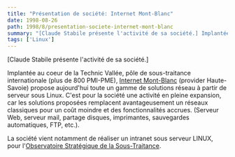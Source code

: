 ```yaml
---
title: "Présentation de société: Internet Mont-Blanc"
date: 1998-08-26
path: 1998/8/presentation-societe-internet-mont-blanc
summary: "[Claude Stabile présente l'activité de sa société.] Implantée au coeur de la Technic Vallée, pôle de sous-traitance internationale (plus de 800 PMI-PME), Internet Mont-Blanc (provider Haute-Savoie) propose aujourd'hui toute un gamme de solutions réseau à partir de serveur sous Linux."
tags: ['Linux']
---
```


<P>
[Claude Stabile présente l'activité de sa société.]
</P>

<P>
Implantée au coeur de la Technic Vallée, pôle de
sous-traitance internationale (plus de 800 PMI-PME),
<A HREF="http://www.internet-montblanc.fr/">Internet Mont-Blanc</A>
(provider Haute-Savoie) propose aujourd'hui toute un gamme de solutions
réseau à partir de serveur sous Linux. C'est pour la société une
activité en pleine expansion, car les solutions proposées remplacent
avantageusement un réseaux classiques pour un coût moindre et des
fonctionnalités accrues. (Serveur Web, serveur mail, partage disques,
imprimantes, sauvegardes automatiques, FTP, etc.).
</P>

<P>
La société vient notamment de réaliser un intranet sous serveur LINUX,
pour l'<A HREF="http://www.osst.com/">Observatoire Stratégique de la
Sous-Traitance</A>.
</P>


